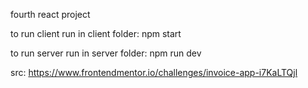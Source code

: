 
fourth react project

to run client run in client folder: npm start

to run server run in server folder: npm run dev

src:
https://www.frontendmentor.io/challenges/invoice-app-i7KaLTQjl